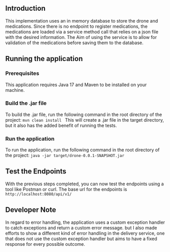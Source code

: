 ## Introduction
This implementation uses an in memory database to store the drone and medications. Since there is no endpoint to register medications, the medications are loaded via a service method
call that relies on a json file with the desired information. The Aim of using the service is to allow for validation of the medications before saving them to the database.

## Running the application
### Prerequisites
This application requires Java 17 and Maven to be installed on your machine.

### Build the .jar file
To build the .jar file, run the following command in the root directory of the project:
```mvn clean install ```
This will create a .jar file in the target directory, but it also has the added benefit of running the tests.

### Run the application
To run the application, run the following command in the root directory of the project:
```java -jar target/drone-0.0.1-SNAPSHOT.jar```

## Test the Endpoints
With the previous steps completed, you can now test the endpoints using a tool like Postman or curl. The base url for the endpoints is `http://localhost:8080/api/v1/`


## Developer Note
In regard to error handling, the application uses a custom exception handler to catch exceptions and return a custom error message.
but I also made efforts to show a different kind of error handling in the delivery service, one that does not use the custom exception handler but aims to have a fixed response for every possible outcome.

